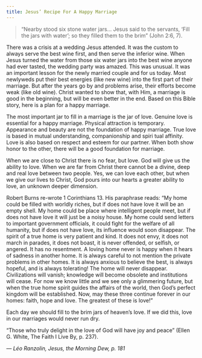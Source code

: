 ```yaml
---
title: Jesus’ Recipe For A Happy Marriage
---
```


> <p></p>
> “Nearby stood six stone water jars... Jesus said to the servants, ‘Fill the jars with water’; so they filled them to the brim” (John 2:6, 7).

There was a crisis at a wedding Jesus attended. It was the custom to always serve the best wine first, and then serve the inferior wine. When Jesus turned the water from those six water jars into the best wine anyone had ever tasted, the wedding party was amazed. This was unusual. It was an important lesson for the newly married couple and for us today. Most newlyweds put their best energies (like new wine) into the first part of their marriage. But after the years go by and problems arise, their efforts become weak (like old wine). Christ wanted to show that, with Him, a marriage is good in the beginning, but will be even better in the end. Based on this Bible story, here is a plan for a happy marriage.

The most important jar to fill in a marriage is the jar of love. Genuine love is essential for a happy marriage. Physical attraction is temporary. Appearance and beauty are not the foundation of happy marriage. True love is based in mutual understanding, companionship and spiri tual affinity. Love is also based on respect and esteem for our partner. When both show honor to the other, there will be a good foundation for marriage.

When we are close to Christ there is no fear, but love. God will give us the ability to love. When we are far from Christ there cannot be a divine, deep and real love between two people. Yes, we can love each other, but when we give our lives to Christ, God pours into our hearts a greater ability to love, an unknown deeper dimension.

Robert Burns re-wrote 1 Corinthians 13. His paraphrase reads: “My home could be filled with worldly riches, but if does not have love it will be an empty shell. My home could be place where intelligent people meet, but if does not have love it will just be a noisy house. My home could send letters to important government officials, it could fight for the welfare of all humanity, but if does not have love, its influence would soon disappear. The spirit of a true home is very patient and kind. It does not envy, it does not march in parades, it does not boast, it is never offended, or selfish, or angered. It has no resentment. A loving home never is happy when it hears of sadness in another home. It is always careful to not mention the private problems in other homes. It is always anxious to believe the best, is always hopeful, and is always tolerating! The home will never disappear. Civilizations will vanish; knowledge will become obsolete and institutions will cease. For now we know little and we see only a glimmering future, but when the true home spirit guides the affairs of the world, then God’s perfect kingdom will be established. Now, may these three continue forever in our homes: faith, hope and love. The greatest of these is love!”

Each day we should fill to the brim jars of heaven’s love. If we did this, love in our marriages would never run dry.

“Those who truly delight in the love of God will have joy and peace” (Ellen G. White, The Faith I Live By, p. 237).

_— Léo Ranzolin, Jesus, the Morning Dew, p. 181_